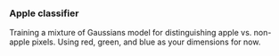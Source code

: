 ### Apple classifier

Training a mixture of Gaussians model for distinguishing apple vs. non-apple pixels. Using red, green, and blue as your dimensions for now.